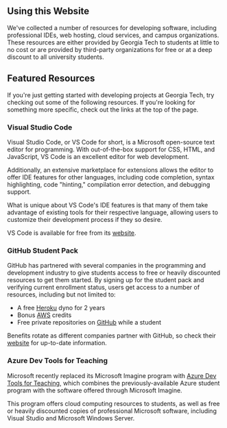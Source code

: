 ## Using this Website

We've collected a number of resources for developing software, including professional IDEs, web hosting, cloud services, and campus organizations. These resources are either provided by Georgia Tech to students at little to no cost or are provided by third-party organizations for free or at a deep discount to all university students.

## Featured Resources

If you're just getting started with developing projects at Georgia Tech, try checking out some of the following resources. If you're looking for something more specific, check out the links at the top of the page.

### Visual Studio Code
Visual Studio Code, or VS Code for short, is a Microsoft open-source text editor for programming. With out-of-the-box support for CSS, HTML, and JavaScript, VS Code is an excellent editor for web development.

Additionally, an extensive marketplace for extensions allows the editor to offer IDE features for other languages, including code completion, syntax highlighting, code "hinting," compilation error detection, and debugging support.

What is unique about VS Code's IDE features is that many of them take advantage of existing tools for their respective language, allowing users to customize their development process if they so desire.

VS Code is available for free from its [website](https://code.visualstudio.com/).

### GitHub Student Pack
GitHub has partnered with several companies in the programming and development industry to give students access to free or heavily discounted resources to get them started. By signing up for the student pack and verifying current enrollment status, users get access to a number of resources, including but not limited to:
- A free [Heroku](https://www.heroku.com/) dyno for 2 years
- Bonus [AWS](https://aws.amazon.com) credits
- Free private repositories on [GitHub](https://github.com) while a student

Benefits rotate as different companies partner with GitHub, so check their [website](https://education.github.com/pack) for up-to-date information.

### Azure Dev Tools for Teaching
Microsoft recently replaced its Microsoft Imagine program with [Azure Dev Tools for Teaching](https://azureforeducation.microsoft.com/en-us/Institutions), which combines the previously-available Azure student program with the software offered through Microsoft Imagine.

This program offers cloud computing resources to students, as well as free or heavily discounted copies of professional Microsoft software, including Visual Studio and Microsoft Windows Server.